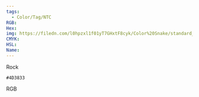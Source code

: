 ```yaml
---
tags:
  - Color/Tag/NTC
RGB:
Hex:
img: https://filedn.com/l0hpzxl1f01yT7GHxtF8cyk/Color%20Snake/standard_csv_to_svg/%23/4D3833.svg
CMYK:
HSL:
Name:
---
```

Rock
```palette
#4D3833
```
RGB
